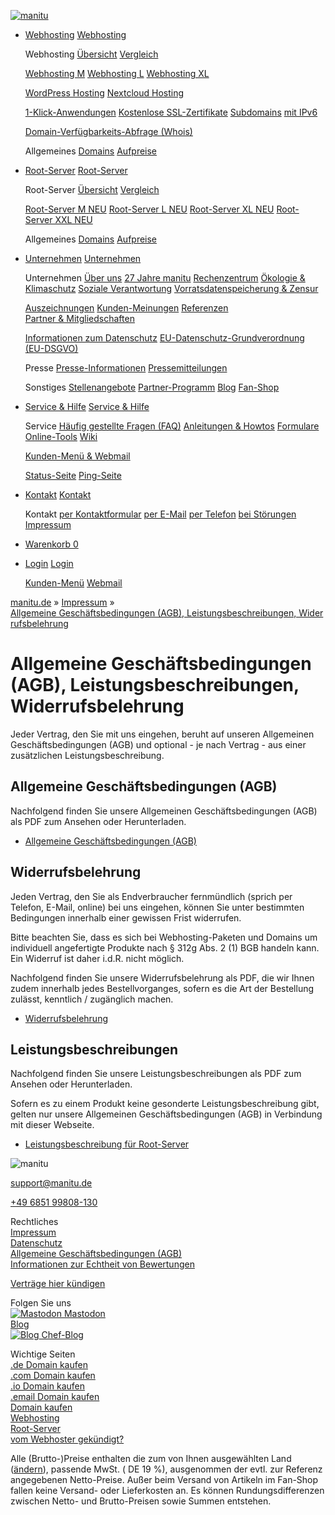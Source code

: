 [![manitu](/images/header/manitu.png)](https://www.manitu.de/ "manitu - Webhosting, Root-Server, Domains")

* [Webhosting](https://www.manitu.de/webhosting/) [Webhosting](https://www.manitu.de/webhosting/)
    
    Webhosting [Übersicht](https://www.manitu.de/webhosting/ "Webhosting Übersicht") [Vergleich](https://www.manitu.de/webhosting/vergleich/ "Webhosting Vergleich")
    
    [Webhosting M](https://www.manitu.de/webhosting/webhosting-50-gb/ "Webhosting M") [Webhosting L](https://www.manitu.de/webhosting/webhosting-100-gb/ "Webhosting L") [Webhosting XL](https://www.manitu.de/webhosting/webhosting-150-gb/ "Webhosting XL")
    
    [WordPress Hosting](https://www.manitu.de/webhosting/wordpress-hosting/ "WordPress Hosting") [Nextcloud Hosting](https://www.manitu.de/webhosting/nextcloud-hosting/ "Nextcloud Hosting")
    
    [1-Klick-Anwendungen](https://www.manitu.de/webhosting/1-klick-anwendungen/ "1-Klick-Anwendungen") [Kostenlose SSL-Zertifikate](https://www.manitu.de/webhosting/ssl-zertifikate/ "Webhosting mit kostenlosen SSL-Zertifikaten") [Subdomains](https://www.manitu.de/webhosting/kostenlose-subdomain/ "Subdomains für Webhosting") [mit IPv6](https://www.manitu.de/webhosting/ipv6-hosting/ "Webhosting mit IPv6")
    
    [Domain-Verfügbarkeits-Abfrage (Whois)](https://www.manitu.de/webhosting/whois/ "Domain-Verfügbarkeits-Abfrage (Whois)")
    
    Allgemeines [Domains](https://www.manitu.de/webhosting/domains/ "Webhosting Domains") [Aufpreise](https://www.manitu.de/webhosting/aufpreise/ "Aufpreise")
    
* [Root-Server](https://www.manitu.de/root-server/) [Root-Server](https://www.manitu.de/root-server/)
    
    Root-Server [Übersicht](https://www.manitu.de/root-server/ "Übersicht") [Vergleich](https://www.manitu.de/root-server/vergleich/ "Vergleich")
    
    [Root-Server M NEU](https://www.manitu.de/root-server/root-server-m/ "Root-Server M") [Root-Server L NEU](https://www.manitu.de/root-server/root-server-l/ "Root-Server L") [Root-Server XL NEU](https://www.manitu.de/root-server/root-server-xl/ "Root-Server XL") [Root-Server XXL NEU](https://www.manitu.de/root-server/root-server-xxl/ "Root-Server XXL")
    
    Allgemeines [Domains](https://www.manitu.de/root-server/domains/ "Domains") [Aufpreise](https://www.manitu.de/root-server/aufpreise/ "Aufpreise")
    

* [Unternehmen](https://www.manitu.de/unternehmen/) [Unternehmen](https://www.manitu.de/unternehmen/)
    
    Unternehmen [Über uns](https://www.manitu.de/unternehmen/ueber-uns/ "Über uns") [27 Jahre manitu](https://www.manitu.de/unternehmen/27-jahre-manitu/ "27 Jahre manitu") [Rechenzentrum](https://www.manitu.de/unternehmen/rechenzentrum/ "Rechenzentrum") [Ökologie & Klimaschutz](https://www.manitu.de/unternehmen/oekologie-und-klimaschutz/ "Ökologie & Klimaschutz") [Soziale Verantwortung](https://www.manitu.de/unternehmen/soziale-verantwortung/ "Soziale Verantwortung") [Vorratsdatenspeicherung & Zensur](https://www.manitu.de/unternehmen/vorratsdatenspeicherung-und-zensur/ "Vorratsdatenspeicherung & Zensur")
    
    [Auszeichnungen](https://www.manitu.de/unternehmen/auszeichnungen/ "Auszeichnungen") [Kunden-Meinungen](https://www.manitu.de/unternehmen/erfahrungen-mit-manitu/ "Kunden-Meinungen") [Referenzen](https://www.manitu.de/unternehmen/referenzen/ "Referenzen") [Partner & Mitgliedschaften](https://www.manitu.de/unternehmen/partner/ "Partner & Mitgliedschaften")
    
    [Informationen zum Datenschutz](https://www.manitu.de/datenschutz/ "Informationen zum Datenschutz") [EU-Datenschutz-Grundverordnung (EU-DSGVO)](https://www.manitu.de/unternehmen/eu-datenschutz-grundverordnung-dsgvo/ "EU-Datenschutz-Grundverordnung (EU-DSGVO)")
    
    Presse [Presse-Informationen](https://www.manitu.de/unternehmen/presse/ "Presse-Informationen") [Pressemitteilungen](https://www.manitu.de/unternehmen/presse/pressemitteilungen/ "Pressemitteilungen")
    
    Sonstiges [Stellenangebote](https://www.manitu.de/unternehmen/stellenangebote/ "Stellenangebote") [Partner-Programm](https://www.manitu.de/unternehmen/partnerprogramm/ "Partner-Programm") [Blog](https://www.manitu.de/blog/ "Blog") [Fan-Shop](https://www.manitu.de/shop/fan-shop/ "Fan-Shop")
    
* [Service & Hilfe](https://www.manitu.de/service/) [Service & Hilfe](https://www.manitu.de/service/)
    
    Service [Häufig gestellte Fragen (FAQ)](https://www.manitu.de/service/faq/ "Häufig gestellte Fragen (FAQ)") [Anleitungen & Howtos](https://www.manitu.de/service/anleitungen/ "Anleitungen & Howtos") [Formulare](https://www.manitu.de/service/formulare/ "Formulare") [Online-Tools](https://www.manitu.de/service/online-tools/ "Online-Tools") [Wiki](https://www.manitu.de/service/wiki/ "Wiki")
    
    [Kunden-Menü & Webmail](https://www.manitu.de/kunden-login/ "Kunden-Menü & Webmail")
    
    [Status-Seite](https://status.manitu.de/) [Ping-Seite](https://www.manitu.de/service/ping-seite/ "Ping-Seite")
    
* [Kontakt](https://www.manitu.de/kontakt/) [Kontakt](https://www.manitu.de/kontakt/)
    
    Kontakt [per Kontaktformular](https://www.manitu.de/kontakt/formular/ "per Kontaktformular") [per E-Mail](https://www.manitu.de/kontakt/e-mail/ "per E-Mail") [per Telefon](https://www.manitu.de/kontakt/telefon/ "per Telefon") [bei Störungen](https://www.manitu.de/kontakt/stoerungen/ "bei Störungen") [Impressum](https://www.manitu.de/impressum/ "Impressum")
    
* [Warenkorb 0](https://www.manitu.de/shop/)
* [Login](https://www.manitu.de/kunden-login/) [Login](https://www.manitu.de/kunden-login/)
    
    [Kunden-Menü](https://www.manitu.de/kunden-login/ "Kunden-Menü") [Webmail](https://webmail.manitu.de/)
    

[manitu.de](https://www.manitu.de/) » [Impressum](https://www.manitu.de/impressum/) » [Allgemeine Geschäftsbedingungen (AGB), Leistungsbeschreibungen, Widerrufsbelehrung](https://www.manitu.de/impressum/agb/)

Allgemeine Geschäftsbedingungen (AGB), Leistungsbeschreibungen, Widerrufsbelehrung
==================================================================================

Jeder Vertrag, den Sie mit uns eingehen, beruht auf unseren Allgemeinen Geschäftsbedingungen (AGB) und optional - je nach Vertrag - aus einer zusätzlichen Leistungsbeschreibung.

Allgemeine Geschäftsbedingungen (AGB)
-------------------------------------

Nachfolgend finden Sie unsere Allgemeinen Geschäftsbedingungen (AGB) als PDF zum Ansehen oder Herunterladen.

* [Allgemeine Geschäftsbedingungen (AGB)](https://www.manitu.de/impressum/agb.pdf "Allgemeine Geschäftsbedingungen (AGB)")

Widerrufsbelehrung
------------------

Jeden Vertrag, den Sie als Endverbraucher fernmündlich (sprich per Telefon, E-Mail, online) bei uns eingehen, können Sie unter bestimmten Bedingungen innerhalb einer gewissen Frist widerrufen.

Bitte beachten Sie, dass es sich bei Webhosting-Paketen und Domains um individuell angefertigte Produkte nach § 312g Abs. 2 (1) BGB handeln kann. Ein Widerruf ist daher i.d.R. nicht möglich.

Nachfolgend finden Sie unsere Widerrufsbelehrung als PDF, die wir Ihnen zudem innerhalb jedes Bestellvorganges, sofern es die Art der Bestellung zulässt, kenntlich / zugänglich machen.

* [Widerrufsbelehrung](https://www.manitu.de/impressum/Widerrufsbelehrung.pdf "Widerrufsbelehrung")

Leistungsbeschreibungen
-----------------------

Nachfolgend finden Sie unsere Leistungsbeschreibungen als PDF zum Ansehen oder Herunterladen.

Sofern es zu einem Produkt keine gesonderte Leistungsbeschreibung gibt, gelten nur unsere Allgemeinen Geschäftsbedingungen (AGB) in Verbindung mit dieser Webseite.

* [Leistungsbeschreibung für Root-Server](https://www.manitu.de/impressum/Leistungsbeschreibung-fuer-Root-Server.pdf "Leistungsbeschreibung für Root-Server")

[](#)

![manitu](/images/header/manitu.png)

[support@manitu.de](mailto:support@manitu.de)  

[+49 6851 99808-130](tel:+49-6851-99808-130)  

Rechtliches  
[Impressum](https://www.manitu.de/impressum/ "Impressum")  
[Datenschutz](https://www.manitu.de/datenschutz/ "Datenschutz")  
[Allgemeine Geschäftsbedingungen (AGB)](https://www.manitu.de/impressum/agb/ "Allgemeine Geschäftsbedingungen (AGB)")  
[Informationen zur Echtheit von Bewertungen](https://www.manitu.de/unternehmen/erfahrungen-mit-manitu/#genuineness "Informationen zur Echtheit von Bewertungen")  
  
[Verträge hier kündigen](https://www.manitu.de/vertraege-kuendigen/ "Verträge hier kündigen")

Folgen Sie uns  
 [![Mastodon](/images/footer/mastodon.webp) Mastodon](https://manitu.social/@team)  
[Blog](https://www.manitu.de/blog/ "manitu Blog")  
 [![Blog](/images/footer/blog.webp) Chef-Blog](https://www.hostblogger.de/blog/)  

Wichtige Seiten  
[.de Domain kaufen](https://www.manitu.de/webhosting/domains/de-domain/ ".de Domain kaufen")  
[.com Domain kaufen](https://www.manitu.de/webhosting/domains/com-domain/ ".com Domain kaufen")  
[.io Domain kaufen](https://www.manitu.de/webhosting/domains/io-domain/ ".io Domain kaufen")  
[.email Domain kaufen](https://www.manitu.de/webhosting/domains/email-domain/ ".email Domain kaufen")  
[Domain kaufen](https://www.manitu.de/webhosting/domains/ "Domain kaufen")  
[Webhosting](https://www.manitu.de/webhosting/ "Webhosting")  
[Root-Server](https://www.manitu.de/root-server/ "Root-Server")  
[vom Webhoster gekündigt?](https://www.manitu.de/webhosting/von-onyxhosting-gekuendigt-wechseln/ "Root-Server")  

Alle (Brutto-)Preise enthalten die zum von Ihnen ausgewählten Land ([ändern](https://www.manitu.de/shop/umsatzsteuer-land-auswaehlen/)), passende MwSt. ( DE 19 %), ausgenommen der evtl. zur Referenz angegebenen Netto-Preise. Außer beim Versand von Artikeln im Fan-Shop fallen keine Versand- oder Lieferkosten an. Es können Rundungsdifferenzen zwischen Netto- und Brutto-Preisen sowie Summen entstehen.

  

[](https://www.ausgezeichnet.org/ "Unabhängige Bewertungen, Kundenbewertungen und Gütesiegel von Ausgezeichnet.org")